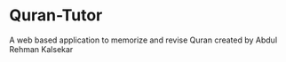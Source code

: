# Quran-Tutor
A web based application to memorize and revise Quran created by Abdul Rehman Kalsekar


